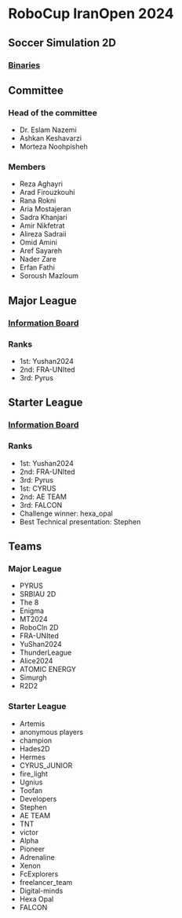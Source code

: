 # RoboCup IranOpen 2024
## Soccer Simulation 2D
### [Binaries](https://github.com/RCSS-IR/IranOpen2024/releases/tag/bins)

## Committee
### Head of the committee
- Dr. Eslam Nazemi
- Ashkan Keshavarzi
- Morteza Noohpisheh
### Members
- Reza Aghayri
- Arad Firouzkouhi
- Rana Rokni
- Aria Mostajeran
- Sadra Khanjari
- Amir Nikfetrat
- Alireza Sadraii
- Omid Amini
- Aref Sayareh
- Nader Zare
- Erfan Fathi
- Soroush Mazloum

### 
## Major League
### [Information Board](https://docs.google.com/document/d/1kUBawSSaJIkPCtTR5G4YwyJJDTvSnlDlwSfWrRAFchU/edit?usp=sharing)
### Ranks
- 1st: Yushan2024
- 2nd: FRA-UNIted
- 3rd: Pyrus

## Starter League
### [Information Board](https://docs.google.com/document/d/1yLoQgKXXzfdbKkbuD6e3rga_vyXLwhSrFkTaF5aG5oY/edit?usp=sharing)

### Ranks
- 1st: Yushan2024
- 2nd: FRA-UNIted
- 3rd: Pyrus
- 1st: CYRUS
- 2nd: AE TEAM
- 3rd: FALCON
- Challenge winner: hexa_opal
- Best Technical presentation: Stephen


## Teams
### Major League

- PYRUS
- SRBIAU 2D
- The 8
- Enigma
- MT2024
- RoboCln 2D
- FRA-UNIted
- YuShan2024
- ThunderLeague
- Alice2024
- ATOMIC ENERGY
- Simurgh
- R2D2

### Starter League

- Artemis
- anonymous players
- champion
- Hades2D
- Hermes
- CYRUS_JUNIOR
- fire_light
- Ugnius
- Toofan
- Developers
- Stephen
- AE TEAM
- TNT
- victor
- Alpha
- Pioneer
- Adrenaline
- Xenon
- FcExplorers
- freelancer_team
- Digital-minds
- Hexa Opal
- FALCON
